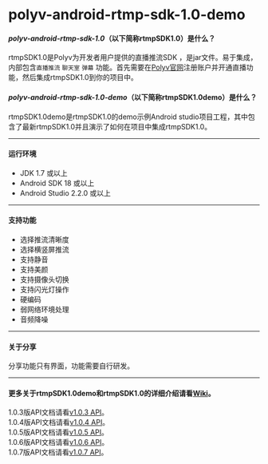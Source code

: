 
polyv-android-rtmp-sdk-1.0-demo
===
#### _polyv-android-rtmp-sdk-1.0_（以下简称**rtmpSDK1.0**）是什么？
rtmpSDK1.0是Polyv为开发者用户提供的直播推流SDK ，是jar文件。易于集成，内部包含`直播推流` `聊天室` `弹幕` 功能。首先需要在[Polyv官网](http://www.polyv.net)注册账户并开通直播功能，然后集成rtmpSDK1.0到你的项目中。
#### _polyv-android-rtmp-sdk-1.0-demo_（以下简称**rtmpSDK1.0demo**）是什么？
rtmpSDK1.0demo是rtmpSDK1.0的demo示例Android studio项目工程，其中包含了最新rtmpSDK1.0并且演示了如何在项目中集成rtmpSDK1.0。
***
####  运行环境
* JDK 1.7 或以上
* Android SDK 18 或以上
* Android Studio 2.2.0 或以上
***
#### 支持功能
* 选择推流清晰度
* 选择横竖屏推流
* 支持静音
* 支持美颜
* 支持摄像头切换
* 支持闪光灯操作
* 硬编码
* 弱网络环境处理
* 音频降噪
***
#### 关于分享
分享功能只有界面，功能需要自行研发。
***
#### 更多关于rtmpSDK1.0demo和rtmpSDK1.0的详细介绍请看[Wiki](https://github.com/easefun/polyv-android-rtmp-sdk-1.0-demo/wiki)。
1.0.3版API文档请看[v1.0.3 API](http://demo.polyv.net/polyv/android/rtmp/sdk/1.0.3/api/index.html)。<br/>
1.0.4版API文档请看[v1.0.4 API](http://demo.polyv.net/polyv/android/rtmp/sdk/1.0.4/api/index.html)。<br/>
1.0.5版API文档请看[v1.0.5 API](http://demo.polyv.net/polyv/android/rtmp/sdk/1.0.5/api/index.html)。<br/>
1.0.6版API文档请看[v1.0.6 API](http://demo.polyv.net/polyv/android/rtmp/sdk/1.0.6/api/index.html)。<br/>
1.0.7版API文档请看[v1.0.7 API](http://demo.polyv.net/polyv/android/rtmp/sdk/1.0.7/api/index.html)。
